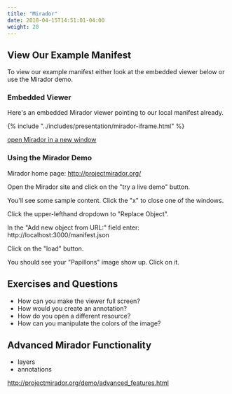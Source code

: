 ```yaml
---
title: "Mirador"
date: 2018-04-15T14:51:01-04:00
weight: 20
---
```


## View Our Example Manifest

To view our example manifest either look at the embedded viewer below or use the Mirador demo.

### Embedded Viewer

Here's an embedded Mirador viewer pointing to our local manifest already.

{% include "../includes/presentation/mirador-iframe.html" %}

<a href="mirador.html" target="_blank">open Mirador in a new window</a>

<!-- #todo:210 actually vendor the mirador viewer code into the workshop materials for offline use -->

<!-- #todo:220 Consider adding either an image with what Mirador ought to look like at this point or include another embed that points to the manifest we've created served up from this gitbook. -->

### Using the Mirador Demo

Mirador home page: http://projectmirador.org/

Open the Mirador site and click on the "try a live demo" button.

You'll see some sample content. Click the "x" to close one of the windows.

Click the upper-lefthand dropdown to "Replace Object".

In the "Add new object from URL:" field enter: http://localhost:3000/manifest.json

Click on the "load" button.

You should see your "Papillons" image show up. Click on it.

## Exercises and Questions

<!-- #backlog:100 Add more exercises and questions around Mirador -->
<!-- #backlog:360 consider adding the same questions for both Universal Viewer and Mirador -->

- How can you make the viewer full screen?
- How would you create an annotation?
- How do you open a different resource?
- How can you manipulate the colors of the image?

## Advanced Mirador Functionality

- layers
- annotations

http://projectmirador.org/demo/advanced_features.html
